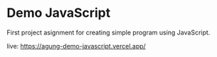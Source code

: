 # Demo JavaScript

First project asignment for creating simple program using JavaScript.

live: https://agung-demo-javascript.vercel.app/
